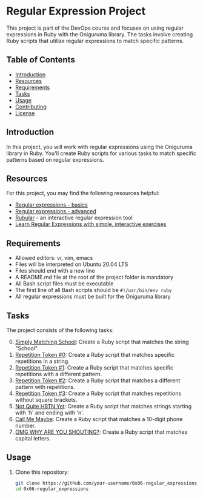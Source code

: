 # Regular Expression Project

This project is part of the DevOps course and focuses on using regular expressions in Ruby with the Oniguruma library. The tasks involve creating Ruby scripts that utilize regular expressions to match specific patterns.

## Table of Contents

- [Introduction](#introduction)
- [Resources](#resources)
- [Requirements](#requirements)
- [Tasks](#tasks)
- [Usage](#usage)
- [Contributing](#contributing)
- [License](#license)

## Introduction

In this project, you will work with regular expressions using the Oniguruma library in Ruby. You'll create Ruby scripts for various tasks to match specific patterns based on regular expressions.

## Resources

For this project, you may find the following resources helpful:

- [Regular expressions - basics](https://www.regular-expressions.info/tutorial.html)
- [Regular expressions - advanced](https://www.regular-expressions.info/advanced.html)
- [Rubular](https://rubular.com/) - an interactive regular expression tool
- [Learn Regular Expressions with simple, interactive exercises](https://regexone.com/)

## Requirements

- Allowed editors: vi, vim, emacs
- Files will be interpreted on Ubuntu 20.04 LTS
- Files should end with a new line
- A README.md file at the root of the project folder is mandatory
- All Bash script files must be executable
- The first line of all Bash scripts should be `#!/usr/bin/env ruby`
- All regular expressions must be built for the Oniguruma library

## Tasks

The project consists of the following tasks:

0. [Simply Matching School](./0-simply_match_school.rb): Create a Ruby script that matches the string "School".
1. [Repetition Token #0](./1-repetition_token_0.rb): Create a Ruby script that matches specific repetitions in a string.
2. [Repetition Token #1](./2-repetition_token_1.rb): Create a Ruby script that matches specific repetitions with a different pattern.
3. [Repetition Token #2](./3-repetition_token_2.rb): Create a Ruby script that matches a different pattern with repetitions.
4. [Repetition Token #3](./4-repetition_token_3.rb): Create a Ruby script that matches repetitions without square brackets.
5. [Not Quite HBTN Yet](./5-beginning_and_end.rb): Create a Ruby script that matches strings starting with 'h' and ending with 'n'.
6. [Call Me Maybe](./6-phone_number.rb): Create a Ruby script that matches a 10-digit phone number.
7. [OMG WHY ARE YOU SHOUTING?](./7-OMG_WHY_ARE_YOU_SHOUTING.rb): Create a Ruby script that matches capital letters.

## Usage

1. Clone this repository:

   ```bash
   git clone https://github.com/your-username/0x06-regular_expressions.git
   cd 0x06-regular_expressions

